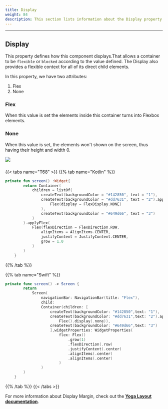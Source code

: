 ```yaml
---
title: Display
weight: 84
description: This section lists information about the Display property
---
```


---

## Display

This property defines how this component displays.That allows a container to be `flexible` or `blocked` according to the value defined. The Display also provides a flexible context for all of its direct child elements. 

In this property, we have two attributes: 

1. Flex 
2. None 

### Flex 

When this value is set the elements inside this container turns into Flexbox elements. 

### None 

When this value is set, the elements won't shown on the screen, thus having their height and width 0.

![](https://lh6.googleusercontent.com/3cy2o8XKmTf0wequEI5ycerpdW48FvjiyXGvpfDtg3sOq3qz6ZJnKPQhVZ-9B0ed7GyUGGNQwfQbk1uEzDEADfmouCFPlrWWpjemG7yKHuhYkjvoY3zCe0nKVgYCqVWJA3VGS6_-)

### 

{{< tabs name="T68" >}}
{{% tab name="Kotlin" %}}

```kotlin
private fun screen() :Widget{
        return Container(
            children = listOf(
                createText(backgroundColor = "#142850", text = "1"),
                createText(backgroundColor = "#dd7631", text = "2").applyFlex(
                    Flex(display = FlexDisplay.NONE)
                ),
                createText(backgroundColor = "#649d66", text = "3")
            )
        ).applyFlex(
            Flex(flexDirection = FlexDirection.ROW,
                alignItems = AlignItems.CENTER,
                justifyContent = JustifyContent.CENTER,
                grow = 1.0
            )
        )
    }
```

{{% /tab %}}

{{% tab name="Swift" %}}
```swift
private func screen() -> Screen {
        return
            Screen(
                navigationBar: NavigationBar(title: "Flex"),
                child:
                Container(children: [
                    createText(backgroundColor: "#142850",text: "1"),
                    createText(backgroundColor: "#dd7631",text: "2").applyFlex(
                        Flex().display(.none)),
                    createText(backgroundColor: "#649d66",text: "3")
                    ],widgetProperties: WidgetProperties(
                        flex: Flex()
                            .grow(1)
                            .flexDirection(.row)
                            .justifyContent(.center)
                            .alignItems(.center)
                            .alignItems(.center)
                        )
                )
        )
    }
```
{{% /tab %}}
{{< /tabs >}}

For more information about Display Margin, check out the [**Yoga Layout documentation**](https://yogalayout.com/docs/flex/).
